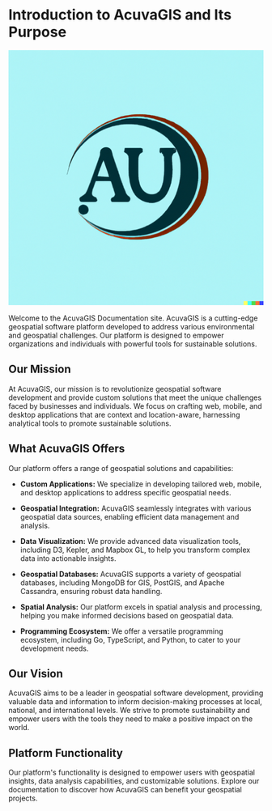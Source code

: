 # Introduction to AcuvaGIS and Its Purpose

![Alt Text](../assets/images/acuvagis-logo.png)


Welcome to the AcuvaGIS Documentation site. AcuvaGIS is a cutting-edge geospatial software platform developed to address various environmental and geospatial challenges. Our platform is designed to empower organizations and individuals with powerful tools for sustainable solutions.

## Our Mission

At AcuvaGIS, our mission is to revolutionize geospatial software development and provide custom solutions that meet the unique challenges faced by businesses and individuals. We focus on crafting web, mobile, and desktop applications that are context and location-aware, harnessing analytical tools to promote sustainable solutions.

## What AcuvaGIS Offers

Our platform offers a range of geospatial solutions and capabilities:

- **Custom Applications:** We specialize in developing tailored web, mobile, and desktop applications to address specific geospatial needs.

- **Geospatial Integration:** AcuvaGIS seamlessly integrates with various geospatial data sources, enabling efficient data management and analysis.

- **Data Visualization:** We provide advanced data visualization tools, including D3, Kepler, and Mapbox GL, to help you transform complex data into actionable insights.

- **Geospatial Databases:** AcuvaGIS supports a variety of geospatial databases, including MongoDB for GIS, PostGIS, and Apache Cassandra, ensuring robust data handling.

- **Spatial Analysis:** Our platform excels in spatial analysis and processing, helping you make informed decisions based on geospatial data.

- **Programming Ecosystem:** We offer a versatile programming ecosystem, including Go, TypeScript, and Python, to cater to your development needs.

## Our Vision

AcuvaGIS aims to be a leader in geospatial software development, providing valuable data and information to inform decision-making processes at local, national, and international levels. We strive to promote sustainability and empower users with the tools they need to make a positive impact on the world.

## Platform Functionality

Our platform's functionality is designed to empower users with geospatial insights, data analysis capabilities, and customizable solutions. Explore our documentation to discover how AcuvaGIS can benefit your geospatial projects.
